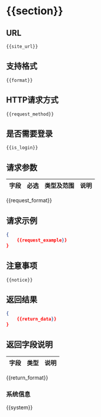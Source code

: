 # {{section}}

##  URL
    {{site_url}}

##  支持格式
    {{format}}

##  HTTP请求方式
    {{request_method}}

##  是否需要登录
    {{is_login}}

##  请求参数
| 字段                     |   必选            |   类型及范围    | 说明                               |
|:-------------------------|:----------------- |:----------------|:-----------------------------------|
{{request_format}}

##  请求示例
```json
{
    {{request_example}}
}
```

##  注意事项
    {{notice}}

##  返回结果
```json
{
    {{return_data}}
}
```

##  返回字段说明
| 字段                     |   类型           | 说明                               |
|:-------------------------|:-----------------|:-----------------------------------|
{{return_format}}

### 系统信息
{{system}}